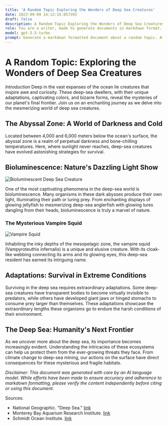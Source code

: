 ```yaml
---
title: 'A Random Topic Exploring the Wonders of Deep Sea Creatures'
date: 2023-09-09 14:12:19.057393
draft: false
description: A Random Topic Exploring the Wonders of Deep Sea Creatures
role: You are a writer, made to generate documents in markdown format. It is very important that all of the documents you generate are in valid markdown format.
model: gpt-3.5-turbo
prompt: Generate a markdown formatted document about a random topic. At the bottom, include a disclaimer explaining that the document was generated by you. The first line of the document should be the title. Make sure that the entire document is in proper markdown format, using a mix of various tags to make the document visually appealing.
---
```


# A Random Topic: Exploring the Wonders of Deep Sea Creatures

*Introduction*
Deep in the vast expanses of the ocean lie creatures that inspire awe and curiosity. These deep-sea dwellers, with their unique adaptations, captivating colors, and bizarre forms, reveal the mysteries of our planet's final frontier. Join us on an enchanting journey as we delve into the mesmerizing world of deep sea creatures.

## The Abyssal Zone: A World of Darkness and Cold

Located between 4,000 and 6,000 meters below the ocean's surface, the abyssal zone is a realm of perpetual darkness and bone-chilling temperatures. Here, where sunlight never reaches, deep-sea creatures have evolved astonishing strategies for survival.

## Bioluminescence: Nature's Dazzling Light Show

![Bioluminescent Deep Sea Creature](https://example.com/images/bioluminescent-creature.jpg)

One of the most captivating phenomena in the deep-sea world is bioluminescence. Many organisms in these dark abysses produce their own light, illuminating their path or luring prey. From enchanting displays of glowing jellyfish to mesmerizing deep-sea anglerfish with glowing lures dangling from their heads, bioluminescence is truly a marvel of nature.

### The Mysterious Vampire Squid

![Vampire Squid](https://example.com/images/vampire-squid.jpg)

Inhabiting the inky depths of the mesopelagic zone, the vampire squid (Vampyroteuthis infernalis) is a unique and elusive creature. With its cloak-like webbing connecting its arms and its glowing eyes, this deep-sea resident has earned its intriguing name.

## Adaptations: Survival in Extreme Conditions

Surviving in the deep sea requires extraordinary adaptations. Some deep-sea creatures have transparent bodies to become virtually invisible to predators, while others have developed giant jaws or hinged stomachs to consume prey larger than themselves. These adaptations showcase the extraordinary lengths these organisms go to endure the harsh conditions of their environment.

## The Deep Sea: Humanity's Next Frontier

As we uncover more about the deep sea, its importance becomes increasingly evident. Understanding the intricacies of these ecosystems can help us protect them from the ever-growing threats they face. From climate change to deep-sea mining, our actions on the surface have direct consequences for these mysterious and fragile habitats.

*Disclaimer: This document was generated with care by an AI language model. While efforts have been made to ensure accuracy and adherence to markdown formatting, please verify the content independently before citing or using this document.*

Sources:
- National Geographic. "Deep Sea." [link](https://www.nationalgeographic.org/encyclopedia/deep-sea/)
- Monterey Bay Aquarium Research Institute. [link](https://www.mbari.org)
- Schmidt Ocean Institute. [link](https://schmidtocean.org)